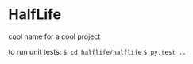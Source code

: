 # HalfLife

cool name for a cool project

to run unit tests:
`$ cd halflife/halflife`
`$ py.test ..`
